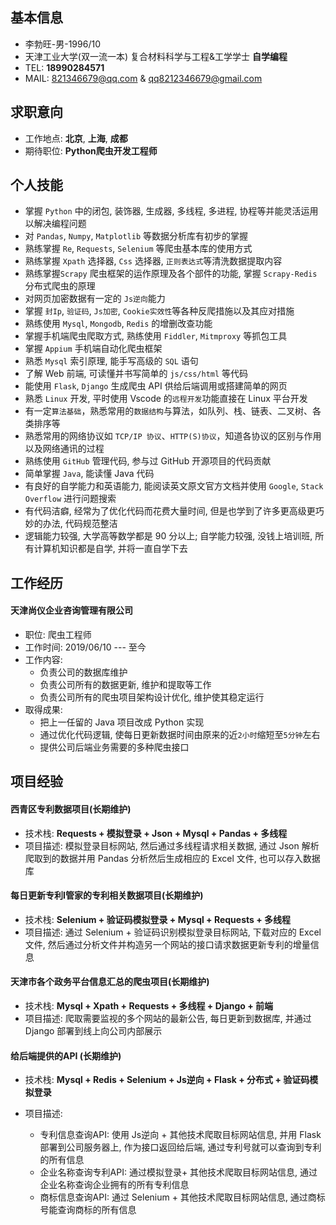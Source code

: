 ## 基本信息
- 李勃旺-男-1996/10
- 天津工业大学(双一流一本)   复合材料科学与工程&工学学士  **自学编程**
- TEL: **18990284571**
- MAIL: 821346679@qq.com & qq8212346679@gmail.com

## 求职意向
- 工作地点: **北京**, **上海**, **成都**
- 期待职位: **Python爬虫开发工程师**

## 个人技能
- 掌握 `Python` 中的闭包, 装饰器, 生成器, 多线程, 多进程, 协程等并能灵活运用以解决编程问题
- 对 `Pandas`, `Numpy`, `Matplotlib` 等数据分析库有初步的掌握
- 熟练掌握 `Re`, `Requests`, `Selenium` 等爬虫基本库的使用方式
- 熟练掌握 `Xpath` 选择器, `Css` 选择器, `正则表达式`等清洗数据提取内容
- 熟练掌握`Scrapy` 爬虫框架的运作原理及各个部件的功能, 掌握 `Scrapy-Redis` 分布式爬虫的原理
- 对网页加密数据有一定的 `Js逆向`能力
- 掌握 `封Ip`, `验证码`, `Js加密`, `Cookie实效性`等各种反爬措施以及其应对措施
- 熟练使用 `Mysql`, `Mongodb`, `Redis` 的增删改查功能
- 掌握手机端爬虫爬取方式, 熟练使用  `Fiddler`, `Mitmproxy` 等抓包工具
- 掌握 `Appium` 手机端自动化爬虫框架
- 熟悉 `Mysql` 索引原理, 能手写高级的 `SQL` 语句
- 了解 Web 前端, 可读懂并书写简单的 `js/css/html` 等代码
- 能使用 `Flask`, `Django` 生成爬虫 API 供给后端调用或搭建简单的网页
- 熟悉 `Linux` 开发, 平时使用 Vscode 的`远程开发`功能直接在 Linux 平台开发
- 有一定`算法基础`，熟悉常用的`数据结构`与算法，如队列、栈、链表、二叉树、各类排序等
- 熟悉常用的网络协议如 `TCP/IP 协议`、`HTTP(S)协议`，知道各协议的区别与作用以及网络通讯的过程
- 熟练使用 `GitHub` 管理代码, 参与过 GitHub 开源项目的代码贡献
- 简单掌握 `Java`, 能读懂 Java 代码
- 有良好的自学能力和英语能力, 能阅读英文原文官方文档并使用 `Google`, `Stack Overflow` 进行问题搜索
- 有代码洁癖, 经常为了优化代码而花费大量时间, 但是也学到了许多更高级更巧妙的办法, 代码规范整洁
- 逻辑能力较强, 大学高等数学都是 90 分以上; 自学能力较强, 没钱上培训班, 所有计算机知识都是自学, 并将一直自学下去

## 工作经历
#### 天津尚仪企业咨询管理有限公司
- 职位: 爬虫工程师
- 工作时间: 2019/06/10 --- 至今
- 工作内容:
  - 负责公司的数据库维护
  - 负责公司所有的数据更新, 维护和提取等工作
  - 负责公司所有的爬虫项目架构设计优化, 维护使其稳定运行
- 取得成果:
  - 把上一任留的 Java 项目改成 Python 实现
  - 通过优化代码逻辑, 使每日更新数据时间由原来的近``2小时``缩短至``5分钟``左右
  - 提供公司后端业务需要的多种爬虫接口

## 项目经验

#### 西青区专利数据项目(长期维护)

- 技术栈: **Requests + 模拟登录 + Json + Mysql + Pandas + 多线程**
- 项目描述: 模拟登录目标网站, 然后通过多线程请求相关数据, 通过 Json 解析爬取到的数据并用 Pandas 分析然后生成相应的 Excel 文件, 也可以存入数据库

#### 每日更新专利I管家的专利相关数据项目(长期维护)

- 技术栈: **Selenium + 验证码模拟登录 + Mysql + Requests + 多线程**
- 项目描述: 通过 Selenium + 验证码识别模拟登录目标网站, 下载对应的 Excel 文件, 然后通过分析文件并构造另一个网站的接口请求数据更新专利的增量信息

#### 天津市各个政务平台信息汇总的爬虫项目(长期维护)

- 技术栈: **Mysql + Xpath + Requests + 多线程 + Django + 前端**
- 项目描述: 爬取需要监视的多个网站的最新公告, 每日更新到数据库, 并通过 Django 部署到线上向公司内部展示

#### 给后端提供的API (长期维护)

- 技术栈: **Mysql + Redis + Selenium + Js逆向 + Flask + 分布式 + 验证码模拟登录**

- 项目描述: 
    - 专利信息查询API: 使用 Js逆向 + 其他技术爬取目标网站信息, 并用 Flask 部署到公司服务器上, 作为接口返回给后端, 通过专利号就可以查询到专利的所有信息
    - 企业名称查询专利API: 通过模拟登录+ 其他技术爬取目标网站信息, 通过企业名称查询企业拥有的所有专利信息
    - 商标信息查询API: 通过 Selenium + 其他技术爬取目标网站信息, 通过商标号能查询商标的所有信息